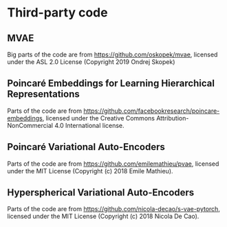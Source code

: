 # Third-party code

## MVAE 
Big parts of the code are from https://github.com/oskopek/mvae, licensed under the ASL 2.0 License (Copyright 2019 Ondrej Skopek)

## Poincaré Embeddings for Learning Hierarchical Representations

Parts of the code are from https://github.com/facebookresearch/poincare-embeddings, licensed under the Creative Commons Attribution-NonCommercial 4.0 International license.

## Poincaré Variational Auto-Encoders 

Parts of the code are from https://github.com/emilemathieu/pvae, licensed under the MIT License (Copyright (c) 2018 Emile Mathieu).

## Hyperspherical Variational Auto-Encoders

Parts of the code are from https://github.com/nicola-decao/s-vae-pytorch, licensed under the MIT License (Copyright (c) 2018 Nicola De Cao). 
